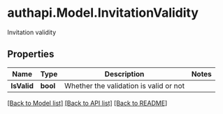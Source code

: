 # authapi.Model.InvitationValidity
Invitation validity

## Properties

Name | Type | Description | Notes
------------ | ------------- | ------------- | -------------
**IsValid** | **bool** | Whether the validation is valid or not | 

[[Back to Model list]](../README.md#documentation-for-models) [[Back to API list]](../README.md#documentation-for-api-endpoints) [[Back to README]](../README.md)

